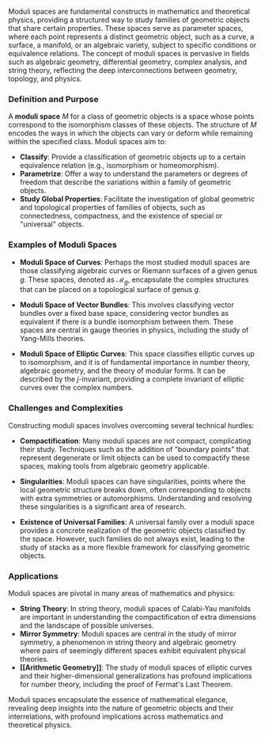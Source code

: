 Moduli spaces are fundamental constructs in mathematics and theoretical physics, providing a structured way to study families of geometric objects that share certain properties. These spaces serve as parameter spaces, where each point represents a distinct geometric object, such as a curve, a surface, a manifold, or an algebraic variety, subject to specific conditions or equivalence relations. The concept of moduli spaces is pervasive in fields such as algebraic geometry, differential geometry, complex analysis, and string theory, reflecting the deep interconnections between geometry, topology, and physics.

### Definition and Purpose

A **moduli space** $M$ for a class of geometric objects is a space whose points correspond to the isomorphism classes of these objects. The structure of $M$ encodes the ways in which the objects can vary or deform while remaining within the specified class. Moduli spaces aim to:

- **Classify**: Provide a classification of geometric objects up to a certain equivalence relation (e.g., isomorphism or homeomorphism).
- **Parametrize**: Offer a way to understand the parameters or degrees of freedom that describe the variations within a family of geometric objects.
- **Study Global Properties**: Facilitate the investigation of global geometric and topological properties of families of objects, such as connectedness, compactness, and the existence of special or "universal" objects.

### Examples of Moduli Spaces

- **Moduli Space of Curves**: Perhaps the most studied moduli spaces are those classifying algebraic curves or Riemann surfaces of a given genus $g$. These spaces, denoted as $\mathcal{M}_g$, encapsulate the complex structures that can be placed on a topological surface of genus $g$.

- **Moduli Space of Vector Bundles**: This involves classifying vector bundles over a fixed base space, considering vector bundles as equivalent if there is a bundle isomorphism between them. These spaces are central in gauge theories in physics, including the study of Yang-Mills theories.

- **Moduli Space of Elliptic Curves**: This space classifies elliptic curves up to isomorphism, and it is of fundamental importance in number theory, algebraic geometry, and the theory of modular forms. It can be described by the $j$-invariant, providing a complete invariant of elliptic curves over the complex numbers.

### Challenges and Complexities

Constructing moduli spaces involves overcoming several technical hurdles:

- **Compactification**: Many moduli spaces are not compact, complicating their study. Techniques such as the addition of "boundary points" that represent degenerate or limit objects can be used to compactify these spaces, making tools from algebraic geometry applicable.

- **Singularities**: Moduli spaces can have singularities, points where the local geometric structure breaks down, often corresponding to objects with extra symmetries or automorphisms. Understanding and resolving these singularities is a significant area of research.

- **Existence of Universal Families**: A universal family over a moduli space provides a concrete realization of the geometric objects classified by the space. However, such families do not always exist, leading to the study of stacks as a more flexible framework for classifying geometric objects.

### Applications

Moduli spaces are pivotal in many areas of mathematics and physics:

- **String Theory**: In string theory, moduli spaces of Calabi-Yau manifolds are important in understanding the compactification of extra dimensions and the landscape of possible universes.
- **Mirror Symmetry**: Moduli spaces are central in the study of mirror symmetry, a phenomenon in string theory and algebraic geometry where pairs of seemingly different spaces exhibit equivalent physical theories.
- **[[Arithmetic Geometry]]**: The study of moduli spaces of elliptic curves and their higher-dimensional generalizations has profound implications for number theory, including the proof of Fermat's Last Theorem.

Moduli spaces encapsulate the essence of mathematical elegance, revealing deep insights into the nature of geometric objects and their interrelations, with profound implications across mathematics and theoretical physics.
